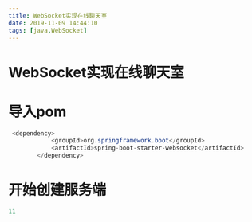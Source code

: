 ```yaml
---
title: WebSocket实现在线聊天室
date: 2019-11-09 14:44:10
tags: [java,WebSocket]
---
```


# WebSocket实现在线聊天室

# 导入pom

```java
 <dependency>
            <groupId>org.springframework.boot</groupId>
            <artifactId>spring-boot-starter-websocket</artifactId>
        </dependency>
```

<!--more-->

# 开始创建服务端

```java
11
```

